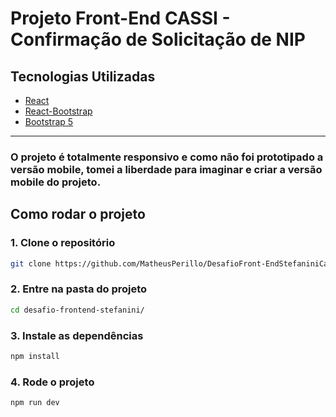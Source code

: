 # Projeto Front-End CASSI - Confirmação de Solicitação de NIP

## Tecnologias Utilizadas

- [React]()
- [React-Bootstrap]()
- [Bootstrap 5]()

---

### O projeto é totalmente responsivo e como não foi prototipado a versão mobile, tomei a liberdade para imaginar e criar a versão mobile do projeto.

## Como rodar o projeto

### 1. Clone o repositório

```bash
git clone https://github.com/MatheusPerillo/DesafioFront-EndStefaniniCassi.git
```

### 2. Entre na pasta do projeto

```bash
cd desafio-frontend-stefanini/ 
```

### 3. Instale as dependências

```bash
npm install
```

### 4. Rode o projeto

```bash
npm run dev
```
